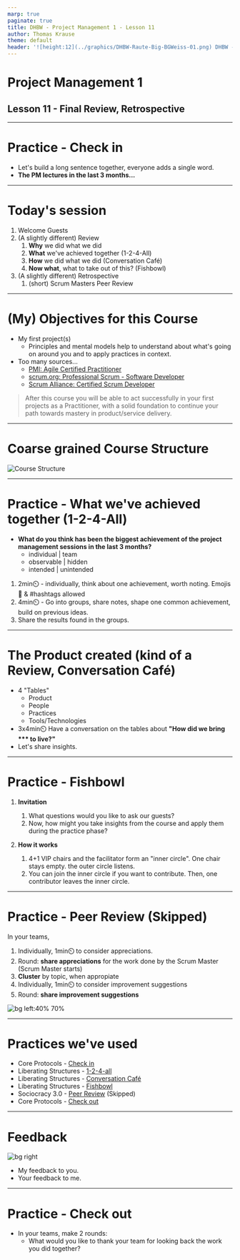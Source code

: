 ```yaml
---
marp: true
paginate: true
title: DHBW - Project Management 1 - Lesson 11
author: Thomas Krause
theme: default
header: '![height:12](../graphics/DHBW-Raute-Big-BGWeiss-01.png) DHBW - Project Management 1 - Lesson 11'
---
```

<!-- markdownlint-disable MD025 MD045 MD012 MD024 MD026 -->

# Project Management 1

## Lesson 11 - Final Review, Retrospective

---
<!-- _backgroundColor: lightblue -->

# Practice - Check in

* Let's build a long sentence together, everyone adds a single word.
* **The PM lectures in the last 3 months...**

---

# Today's session

1. Welcome Guests
2. (A slightly different) Review
   1. **Why** we did what we did
   2. **What** we've achieved together (1-2-4-All)
   3. **How** we did what we did (Conversation Café)
   4. **Now what**, what to take out of this? (Fishbowl)
3. (A slightly different) Retrospective
   1. (short) Scrum Masters Peer Review

---
<!-- backgroundColor:  default -->

# (My) Objectives for this Course

* My first project(s)
  * Principles and mental models help to understand about what's going on around you and to apply practices in context.
* Too many sources...
  * [PMI: Agile Certified Practitioner](https://firebrand.training/de/kurse/pmi/acp-agile-certified-practitioner-zertifizierung)
  * [scrum.org: Professional Scrum - Software Developer](https://www.scrum.org/resources/suggested-reading-professional-scrum-developer)
  * [Scrum Alliance: Certified Scrum Developer](https://www.scrumalliance.org/get-certified/developer-track/certified-scrum-developer)

> After this course you will be able to act successfully in your first projects as a Practitioner, with a solid foundation to continue your path towards mastery in product/service delivery.

---

# Coarse grained Course Structure

![Course Structure](<../lesson 101 - orientation/slides/graphics/course-structure.drawio.svg>)

---

<!-- _backgroundColor: lightblue -->

# Practice - What we've achieved together (1-2-4-All)

* **What do you think has been the biggest achievement of the project management sessions in the last 3 months?**
  * individual | team
  * observable | hidden
  * intended | unintended

1. 2min⏲️ - individually, think about one achievement, worth noting. Emojis🥳 & #hashtags allowed
1. 4min⏲️ - Go into groups, share notes, shape one common achievement, build on previous ideas.
1. Share the results found in the groups.

---
<!-- _backgroundColor: lightblue -->
# The Product created (kind of a Review, Conversation Café)

* 4 "Tables"
  * Product
  * People
  * Practices
  * Tools/Technologies
* 3x4min⏲️ Have a conversation on the tables about **"How did we bring *** to live?"**
* Let's share insights.

---
<!-- _backgroundColor: lightblue -->
# Practice - Fishbowl

1. **Invitation**
   1. What questions would you like to ask our guests?
   1. Now, how might you take insights from the course and apply them during the practice phase?

1. **How it works**
   1. 4+1 VIP chairs and the facilitator form an "inner circle". One chair stays empty. the outer circle listens.
   1. You can join the inner circle if you want to contribute. Then, one contributor leaves the inner circle.

---

<!-- _backgroundColor: lightblue -->

# Practice - Peer Review (Skipped)

In your teams,

1. Individually, 1min⏲️ to consider appreciations.
2. Round: **share appreciations** for the work done by the Scrum Master (Scrum Master starts)
3. **Cluster** by topic, when appropiate
4. Individually, 1min⏲️ to consider improvement suggestions
5. Round: **share improvement suggestions**

![bg left:40% 70%](graphics/s3%20-%20peer%20review.drawio.svg)

---
<!-- _backgroundColor:  LightGreen -->
# Practices we've used

* Core Protocols - [Check in](https://liveingreatness.com/core-protocols/check-in/)
* Liberating Structures - [1-2-4-all](https://www.liberatingstructures.com/1-1-2-4-all/)
* Liberating Structures - [Conversation Café](https://www.liberatingstructures.com/17-conversation-cafe/)
* Liberating Structures - [Fishbowl](https://www.liberatingstructures.com/18-users-experience-fishbowl/)
* Sociocracy 3.0 - [Peer Review](https://patterns.sociocracy30.org/peer-review.html) (Skipped)
* Core Protocols - [Check out](https://liveingreatness.com/core-protocols/check-out/)

---

<!-- _backgroundColor: lightblue -->

# Feedback

![bg right](../graphics/noun-feedback-4502385.svg)

* My feedback to you.
* Your feedback to me.

---

<!-- _backgroundColor: lightblue -->
# Practice - Check out

* In your teams, make 2 rounds:
  * What would you like to thank your team for looking back the work you did together?
